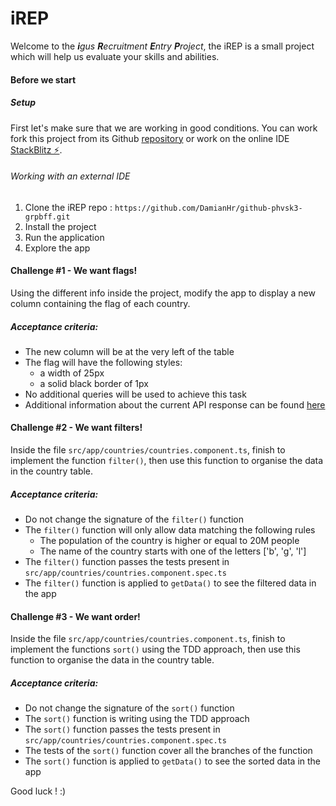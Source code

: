 # iREP

Welcome to the _**i**gus **R**ecruitment **E**ntry **P**roject_, the iREP is a small project which will help us evaluate your skills and abilities.

#### Before we start

##### Setup

First let's make sure that we are working in good conditions. You can work fork this project from its Github [repository](https://github.com/DamianHr/github-phvsk3-grpbff/)
or work on the online IDE [StackBlitz ⚡️](https://stackblitz.com/edit/github-phvsk3-grpbff).

###### Working with an external IDE

1. Clone the iREP repo :
   `https://github.com/DamianHr/github-phvsk3-grpbff.git`
2. Install the project 
3. Run the application
4. Explore the app

#### Challenge #1 - We want flags!

Using the different info inside the project, modify the app to display a new column containing the flag of each country.

##### Acceptance criteria:

- The new column will be at the very left of the table
- The flag will have the following styles:
  - a width of 25px
  - a solid black border of 1px
- No additional queries will be used to achieve this task
- Additional information about the current API response can be found [here](https://restcountries.eu/#api-endpoints-response-example)

#### Challenge #2 - We want filters!

Inside the file `src/app/countries/countries.component.ts`, finish to implement the function `filter()`, then use this function to organise the data in the country table.

##### Acceptance criteria:

- Do not change the signature of the `filter()` function
- The `filter()` function will only allow data matching the following rules
  - The population of the country is higher or equal to 20M people
  - The name of the country starts with one of the letters ['b', 'g', 'l']
- The `filter()` function passes the tests present in `src/app/countries/countries.component.spec.ts`
- The `filter()` function is applied to `getData()` to see the filtered data in the app

#### Challenge #3 - We want order!

Inside the file `src/app/countries/countries.component.ts`, finish to implement the functions `sort()` using the TDD approach, then use this function to organise the data in the country table.

##### Acceptance criteria:

- Do not change the signature of the `sort()` function
- The `sort()` function is writing using the TDD approach
- The `sort()` function passes the tests present in `src/app/countries/countries.component.spec.ts`
- The tests of the `sort()` function cover all the branches of the function
- The `sort()` function is applied to `getData()` to see the sorted data in the app

Good luck ! :)
